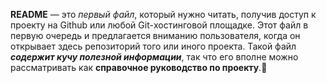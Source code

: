 **README** — это _первый файл_, который нужно читать, получив доступ к проекту на Github или любой Git-хостинговой
площадке. Этот файл в первую очередь и предлагается вниманию пользователя, когда он открывает здесь
репозиторий того или иного проекта. Такой файл ***содержит кучу полезной информации***, так что его вполне можно
рассматривать как **справочное руководство по проекту**.🤟
